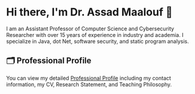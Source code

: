 # Hi there, I'm Dr. Assad Maalouf 👋

I am an Assistant Professor of Computer Science and Cybersecurity Researcher with over 15 years of experience in industry and academia. I specialize in Java, dot Net, software security, and static program analysis.

## 🗂 Professional Profile
You can view my detailed [Professional Profile](https://github.com/amaalouf38/Professional-Profile) including my contact information, my CV, Research Statement, and Teaching Philosophy.


